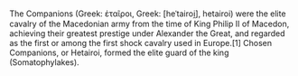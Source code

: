 The Companions (Greek: ἑταῖροι, Greek: [heˈtairoi̯], hetairoi) were the elite cavalry of the Macedonian army from the time of King Philip II of Macedon, achieving their greatest prestige under Alexander the Great, and regarded as the first or among the first shock cavalry used in Europe.[1] Chosen Companions, or Hetairoi, formed the elite guard of the king (Somatophylakes).